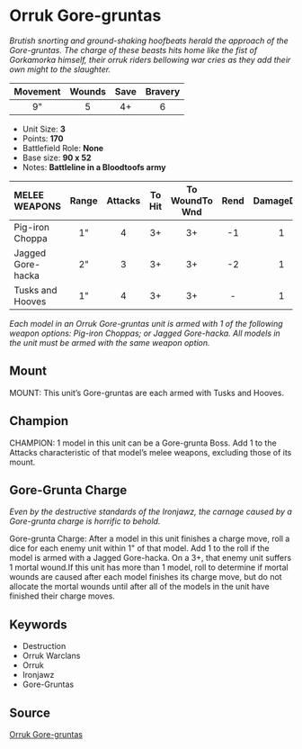 # Orruk Gore-gruntas

_Brutish snorting and ground-shaking hoofbeats herald the approach of the Gore-gruntas. The charge of these beasts hits home like the fist of Gorkamorka himself, their orruk riders bellowing war cries as they add their own might to the slaughter._


| Movement | Wounds | Save | Bravery |
|:--------:|:------:|:----:|:-------:|
| 9" | 5 | 4+ | 6 |

* Unit Size: **3**
* Points: **170**
* Battlefield Role: **None**
* Base size: **90 x 52**
* Notes: **Battleline in a Bloodtoofs army**

| MELEE WEAPONS | Range | Attacks | To Hit | To WoundTo Wnd | Rend | DamageDmg |
|:---|:--:|:--:|:--:|:--:|:--:|:--:|
| Pig-iron Choppa | 1" | 4 | 3+ | 3+ | -1 | 1 |
| Jagged Gore-hacka | 2" | 3 | 3+ | 3+ | -2 | 1 |
| Tusks and Hooves | 1" | 4 | 3+ | 3+ | - | 1 |


_Each model in an Orruk Gore-gruntas unit is armed with 1 of the following weapon options: Pig-iron Choppas; or Jagged Gore-hacka. All models in the unit must be armed with the same weapon option._

## Mount

MOUNT: This unit’s Gore-gruntas are each armed with Tusks and Hooves.

## Champion

CHAMPION: 1 model in this unit can be a Gore-grunta Boss. Add 1 to the Attacks characteristic of that model’s melee weapons, excluding those of its mount.

## Gore-Grunta Charge

_Even by the destructive standards of the Ironjawz, the carnage caused by a Gore-grunta charge is horrific to behold._

Gore-grunta Charge: After a model in this unit finishes a charge move, roll a dice for each enemy unit within 1" of that model. Add 1 to the roll if the model is armed with a Jagged Gore-hacka. On a 3+, that enemy unit suffers 1 mortal wound.If this unit has more than 1 model, roll to determine if mortal wounds are caused after each model finishes its charge move, but do not allocate the mortal wounds until after all of the models in the unit have finished their charge moves.

## Keywords

* Destruction
* Orruk Warclans
* Orruk
* Ironjawz
* Gore-Gruntas


## Source

[Orruk Gore-gruntas](https://wahapedia.ru/aos3/factions/orruk-warclans/Orruk-Gore-gruntas)

